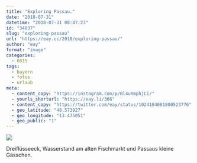 ```yaml
---
title: "Exploring Passau."
date: "2018-07-31"
datetime: "2018-07-31 08:47:23"
id: "34837"
slug: "exploring-passau"
url: "https://eay.cc/2018/exploring-passau/"
author: "eay"
format: "image"
categories:
  - 0815
tags:
  - bayern
  - fotos
  - urlaub
meta:
  - content_copy: "https://instagram.com/p/Bl4uXmphjCi/"
  - yourls_shorturl: "https://eay.li/366"
  - content_copy: "https://twitter.com/eay/status/1024184081800523776"
  - geo_latitude: "48.573927"
  - geo_longitude: "13.475051"
  - geo_public: "1"
---
```


![](https://eay.cc/uploads/2018/exploring-passau.jpeg)

Dreiflüsseeck, Wasserstand am alten Fischmarkt und Passaus kleine Gässchen.
